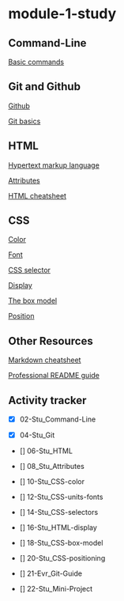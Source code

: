 # module-1-study
 
## Command-Line
[Basic commands](https://developer.mozilla.org/en-US/docs/Learn/Tools_and_testing/Understanding_client-side_tools/Command_line#basic_built-in_terminal_commands)

## Git and Github
[Github](https://docs.github.com/en/get-started/quickstart/hello-world)

[Git basics](https://www.atlassian.com/git)

## HTML
[Hypertext markup language](https://developer.mozilla.org/en-US/docs/Web/HTML)

[Attributes](https://developer.mozilla.org/en-US/docs/Glossary/Attribute)

[HTML cheatsheet](https://coding-boot-camp.github.io/full-stack/html/html-cheatsheet)

## CSS
[Color](https://developer.mozilla.org/en-US/docs/Web/CSS/color)

[Font](https://developer.mozilla.org/en-US/docs/Web/CSS/font)

[CSS selector](https://developer.mozilla.org/en-US/docs/Glossary/CSS_Selector)

[Display](https://developer.mozilla.org/en-US/docs/Web/CSS/display)

[The box model](https://developer.mozilla.org/en-US/docs/Learn/CSS/Building_blocks/The_box_model)

[Position](https://developer.mozilla.org/en-US/docs/Web/CSS/position)
## Other Resources
[Markdown cheatsheet](https://www.markdownguide.org/cheat-sheet/)

[Professional README guide](https://coding-boot-camp.github.io/full-stack/github/professional-readme-guide)

## Activity tracker
- [x] 02-Stu_Command-Line

- [x] 04-Stu_Git

- [] 06-Stu_HTML

- [] 08_Stu_Attributes

- [] 10-Stu_CSS-color

- [] 12-Stu_CSS-units-fonts

- [] 14-Stu_CSS-selectors

- [] 16-Stu_HTML-display

- [] 18-Stu_CSS-box-model

- [] 20-Stu_CSS-positioning

- [] 21-Evr_Git-Guide

- [] 22-Stu_Mini-Project